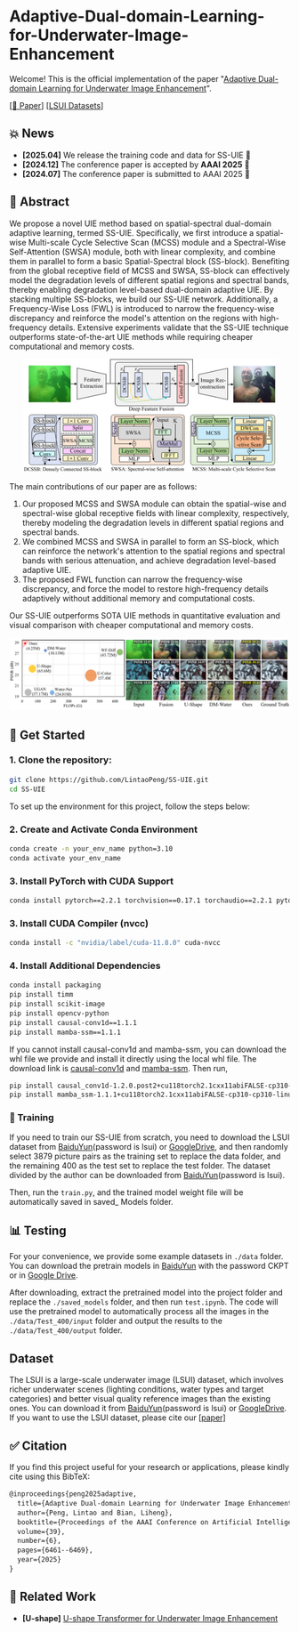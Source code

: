 # Adaptive-Dual-domain-Learning-for-Underwater-Image-Enhancement

Welcome! This is the official implementation of the paper "[Adaptive Dual-domain Learning for Underwater Image Enhancement](https://ojs.aaai.org/index.php/AAAI/article/view/32692)".

[[📖 Paper](https://ojs.aaai.org/index.php/AAAI/article/view/32692)]  [[LSUI Datasets](https://github.com/LintaoPeng/U-shape_Transformer_for_Underwater_Image_Enhancement)]

## 💥 News
- **[2025.04]** We release the training code and data for SS-UIE 🔧
- **[2024.12]** The conference paper is accepted by **AAAI 2025** 🎉
- **[2024.07]** The conference paper is submitted to AAAI 2025 🚀

## :art: Abstract

We propose a novel UIE method based on spatial-spectral dual-domain adaptive learning, termed SS-UIE. Specifically, we first introduce a spatial-wise Multi-scale Cycle Selective Scan (MCSS) module and a Spectral-Wise Self-Attention (SWSA) module, both with linear complexity, and combine them in parallel to form a basic Spatial-Spectral block (SS-block). Benefiting from the global receptive field of MCSS and SWSA, SS-block can effectively model the degradation levels of different spatial regions and spectral bands, thereby enabling degradation level-based dual-domain adaptive UIE. By stacking multiple SS-blocks, we build our SS-UIE network. Additionally, a Frequency-Wise Loss (FWL) is introduced to narrow the frequency-wise discrepancy and reinforce the model's attention on the regions with high-frequency details. Extensive experiments validate that the SS-UIE technique outperforms state-of-the-art UIE methods while requiring cheaper computational and memory costs.

<p align="center">
    <img src="figs/method.png" width="90%"> <br>
</p>

The main contributions of our paper are as follows:
1. Our proposed MCSS and SWSA module can obtain the spatial-wise and spectral-wise global receptive fields with linear complexity, respectively, thereby modeling the degradation levels in different spatial regions and spectral bands.
2. We combined MCSS and SWSA in parallel to form an SS-block, which can reinforce the network's attention to the spatial regions and spectral bands with serious attenuation, and achieve degradation level-based adaptive UIE.  
3. The proposed FWL function can narrow the frequency-wise discrepancy, and force the model to restore high-frequency details adaptively without additional memory and computational costs.

Our SS-UIE outperforms SOTA UIE methods in quantitative evaluation and visual comparison with cheaper computational and memory costs.

<p align="center">
    <img src="figs/fig2.png" width="100%"> <br>
</p>
  

## 💪 Get Started

### 1. Clone the repository:

   ```bash
   git clone https://github.com/LintaoPeng/SS-UIE.git
   cd SS-UIE
   ```

To set up the environment for this project, follow the steps below:

### 2. Create and Activate Conda Environment

```bash
conda create -n your_env_name python=3.10
conda activate your_env_name
```

### 3. Install PyTorch with CUDA Support

```bash
conda install pytorch==2.2.1 torchvision==0.17.1 torchaudio==2.2.1 pytorch-cuda=11.8 -c pytorch -c nvidia
```

### 3. Install CUDA Compiler (nvcc)

```bash
conda install -c "nvidia/label/cuda-11.8.0" cuda-nvcc
```

### 4. Install Additional Dependencies

```bash
conda install packaging
pip install timm
pip install scikit-image
pip install opencv-python
pip install causal-conv1d==1.1.1
pip install mamba-ssm==1.1.1
```

If you cannot install causal-conv1d and mamba-ssm, you can download the whl file we provide and install it directly using the local whl file. The download link is [causal-conv1d](https://drive.google.com/file/d/1Os8ibqmPF6ldN1EBBruY-90R8XERzG1K/view?usp=sharing) and [mamba-ssm](https://drive.google.com/file/d/1qj7VwDPMpCo0bpJLm4KLGwoCZhpAQenx/view?usp=sharing). Then run,

```bash
pip install causal_conv1d-1.2.0.post2+cu118torch2.1cxx11abiFALSE-cp310-cp310-linux_x86_64
pip install mamba_ssm-1.1.1+cu118torch2.1cxx11abiFALSE-cp310-cp310-linux_x86_64
```


### 🚀 Training

If you need to train our SS-UIE from scratch, you need to download the LSUI dataset from [BaiduYun](https://pan.baidu.com/s/1dqB_k6agorQBVVqCda0vjA)(password is lsui) or [GoogleDrive](https://drive.google.com/file/d/10gD4s12uJxCHcuFdX9Khkv37zzBwNFbL/view?usp=sharing), and then randomly select 3879 picture pairs as the training set to replace the data folder, and the remaining 400 as the test set to replace the test folder. The dataset divided by the author can be downloaded from [BaiduYun](https://pan.baidu.com/s/1xjc8hHc6IkUwg3cuPTogxg )(password is lsui).

Then, run the `train.py`, and the trained model weight file will be automatically saved in saved_ Models folder. 



## 📊 Testing
For your convenience, we provide some example datasets in `./data` folder.  You can download the pretrain models in [BaiduYun](https://pan.baidu.com/s/1E09432Bi-Fpm6Dv1veUCMQ?pwd=CKPT) with the password CKPT or in [Google Drive](https://drive.google.com/file/d/19a_kDJTT5S96kzwQntEMhSxAPYw4xY2P/view?usp=sharing
). 

After downloading, extract the pretrained model into the project folder and replace the `./saved_models` folder, and then run `test.ipynb`. The code will use the pretrained model to automatically process all the images in the `./data/Test_400/input` folder and output the results to the `./data/Test_400/output` folder. 

## Dataset
The LSUI is a large-scale underwater image (LSUI) dataset, which involves richer underwater scenes (lighting conditions, water types and target categories) and better visual quality reference images than the existing ones. You can download it from [BaiduYun](https://pan.baidu.com/s/1dqB_k6agorQBVVqCda0vjA)(password is lsui) or [GoogleDrive](https://drive.google.com/file/d/1YxyagMCbApON8dRdiQTaQG65g3tnZkPt/view?usp=sharing). If you want to use the LSUI dataset, please cite our [[paper\]](https://ieeexplore.ieee.org/abstract/document/10129222)





## :white_check_mark: Citation

If you find this project useful for your research or applications, please kindly cite using this BibTeX:

```latex
@inproceedings{peng2025adaptive,
  title={Adaptive Dual-domain Learning for Underwater Image Enhancement},
  author={Peng, Lintao and Bian, Liheng},
  booktitle={Proceedings of the AAAI Conference on Artificial Intelligence},
  volume={39},
  number={6},
  pages={6461--6469},
  year={2025}
}
```


## 🧠 Related Work

- **[U-shape]** [U-shape Transformer for Underwater Image Enhancement](https://github.com/LintaoPeng/U-shape_Transformer_for_Underwater_Image_Enhancement)




















